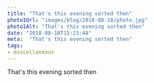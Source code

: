 ```yaml
---
title: "That's this evening sorted then"
photo1Url: "images/blog/2018-08-18/photo.jpg"
photo1Alt: "That's this evening sorted then"
date: "2018-08-18T15:23:48"
meta:  "That's this evening sorted then"
tags:
- miscellaneous
---
```

That's this evening sorted then
